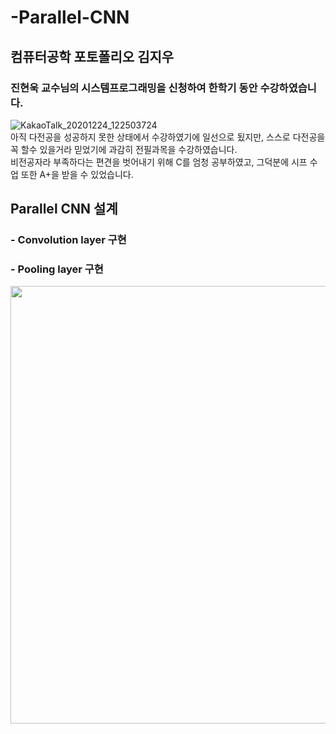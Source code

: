 # -Parallel-CNN
## 컴퓨터공학 포토폴리오 김지우
### 진현욱 교수님의 시스템프로그래밍을 신청하여 한학기 동안 수강하였습니다.
![KakaoTalk_20201224_122503724](https://user-images.githubusercontent.com/60593969/103407755-23f5dd00-4ba3-11eb-9cd0-96cb4f1c90d7.jpg)   
아직 다전공을 성공하지 못한 상태에서 수강하였기에 일선으로 됬지만, 스스로 다전공을 꼭 할수 있을거라 믿었기에 과감히 전필과목을 수강하였습니다.   
비전공자라 부족하다는 편견을 벗어내기 위해 C를 엄청 공부하였고, 그덕분에 시프 수업 또한 A+을 받을 수 있었습니다.

## Parallel CNN 설계
### - Convolution layer 구현
### - Pooling layer 구현
<img src = "https://user-images.githubusercontent.com/60593969/103480651-c5399900-4e18-11eb-8659-4f44440d67bc.jpg" width="700px">
